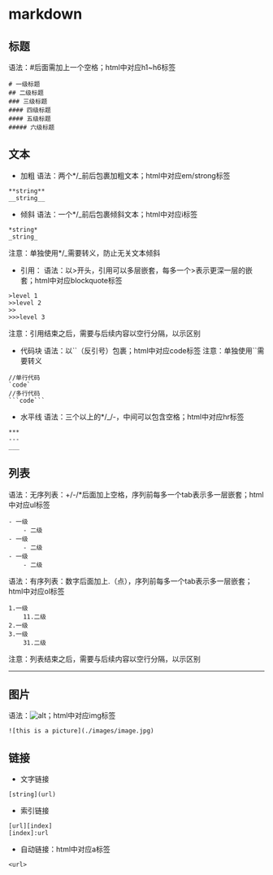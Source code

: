 # markdown

## 标题
语法：#后面需加上一个空格；html中对应h1~h6标签
```
# 一级标题
## 二级标题
### 三级标题
#### 四级标题
#### 五级标题
##### 六级标题
```
## 文本
- 加粗
语法：两个\*/\_前后包裹加粗文本；html中对应em/strong标签
```
**string**
__string__
```
- 倾斜
语法：一个\*/\_前后包裹倾斜文本；html中对应i标签
```
*string*
_string_
```
注意：单独使用\*/\_需要转义，防止无关文本倾斜
- 引用：
语法：以>开头，引用可以多层嵌套，每多一个>表示更深一层的嵌套；html中对应blockquote标签
```
>level 1
>>level 2
>>
>>>level 3
```
注意：引用结束之后，需要与后续内容以空行分隔，以示区别
- 代码块
语法：以\`\`（反引号）包裹；html中对应code标签
注意：单独使用\`\`需要转义

```
//单行代码
`code`
//多行代码
​```code```
```
- 水平线
语法：三个以上的\*/\_/-，中间可以包含空格；html中对应hr标签

```
***
---
___
```
##  列表
语法：无序列表：+/-/\*后面加上空格，序列前每多一个tab表示多一层嵌套；html中对应ul标签

```
- 一级
	- 二级
- 一级
	- 二级
- 一级
	- 二级
```
语法：有序列表：数字后面加上.（点），序列前每多一个tab表示多一层嵌套；html中对应ol标签

```
1.一级
	11.二级
2.一级
3.一级
	31.二级
```
注意：列表结束之后，需要与后续内容以空行分隔，以示区别
___
## 图片
语法：![alt](url)；html中对应img标签
```
![this is a picture](./images/image.jpg)
```
## 链接
- 文字链接
```
[string](url)
```
- 索引链接
```
[url][index]
[index]:url
```
- 自动链接：html中对应a标签
```
<url>
```